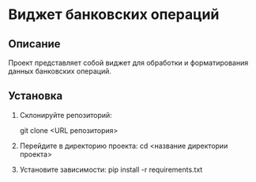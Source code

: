 # Виджет банковских операций

## Описание
Проект представляет собой виджет для обработки и форматирования данных банковских операций.

## Установка
1. Склонируйте репозиторий:
   
   git clone <URL репозитория>
   
2. Перейдите в директорию проекта:
cd <название директории проекта>

3. Установите зависимости:
pip install -r requirements.txt
